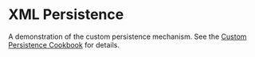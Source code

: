 XML Persistence
===============

A demonstration of the custom persistence mechanism. See the [Custom Persistence Cookbook](http://confluence.jetbrains.com/display/MPSD34/Custom+Persistence+Cookbook) for details.